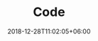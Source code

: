 ---
title: "Code"
date: 2018-12-28T11:02:05+06:00
icon: "ti-world"
description: "Open tools for open science"
type : "docs"
weight: 5
menue: main
---